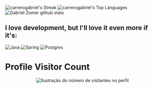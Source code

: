 ![carrerogabriel's Streak](https://github-readme-streak-stats.herokuapp.com/?user=carrerogabriel&theme=highcontrast&hide_border=false)
![carrerogabriel's Top Languages](https://github-readme-stats.vercel.app/api/top-langs/?username=carrerogabriel&theme=highcontrast&show_icons=true&hide_border=false&layout=compact)
![Gabriel Zomer github stats](https://github-readme-stats.vercel.app/api?username=juanncarloss&show_icons=true&hide_border=false&theme=highcontrast)&nbsp;&nbsp;
<h2>I love development, but I'll love it even more if it's: </h2>


![Java](https://img.shields.io/badge/Java-ED8B00?style=for-the-badge&logo=openjdk&logoColor=white)
![Spring](https://img.shields.io/badge/Spring-6DB33F?style=for-the-badge&logo=spring&logoColor=white)
![Postgres](https://img.shields.io/badge/PostgreSQL-316192?style=for-the-badge&logo=postgresql&logoColor=white)

<h1>Profile Visitor Count</h1>
<p align="center">
  <img
    src="https://profile-counter.glitch.me/carrerogabriel/count.svg"
    alt="Ilustração do número de visitantes no perfil"
  />
</p>
